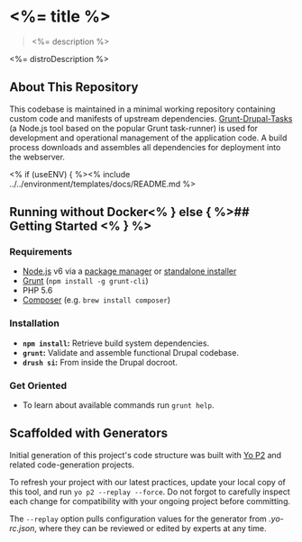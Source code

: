 # <%= title %>

> <%= description %>

<!-- Insert short paragraph describing the project's architecture and where to find more information. -->

<%= distroDescription %>

## About This Repository

This codebase is maintained in a minimal working repository containing custom code
and manifests of upstream dependencies. [Grunt-Drupal-Tasks](https://github.com/phase2/grunt-drupal-tasks)
(a Node.js tool based on the popular Grunt task-runner) is used for development
and operational management of the application code. A build process downloads and assembles all dependencies for deployment into the webserver.

<% if (useENV) { %><% include ../../environment/templates/docs/README.md %>
## Running without Docker<% } else { %>## Getting Started <% } %>

### Requirements

* [Node.js](https://nodejs.com) v6 via a [package manager](https://github.com/joyent/node/wiki/Installing-Node.js-via-package-manager) or [standalone installer](http://nodejs.org/download/)
* [Grunt](https://gruntjs.org) (`npm install -g grunt-cli`)
* PHP 5.6
* [Composer](https://getcomposer.org/download) (e.g. `brew install composer`)

### Installation

* **`npm install`:** Retrieve build system dependencies.
* **`grunt`:** Validate and assemble functional Drupal codebase.
* **`drush si`:** From inside the Drupal docroot.

### Get Oriented

* To learn about available commands run `grunt help`.

## Scaffolded with Generators

Initial generation of this project's code structure was built with [Yo P2](https://bitbucket.org/phase2tech/generator-p2)
and related code-generation projects.

To refresh your project with our latest practices, update your local copy of this
tool, and run `yo p2 --replay --force`. Do not forgot to carefully inspect each
change for compatibility with your ongoing project before committing.

The `--replay` option pulls configuration values for the generator from *.yo-rc.json*,
where they can be reviewed or edited by experts at any time.

